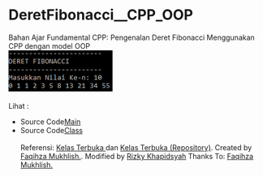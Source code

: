 # DeretFibonacci__CPP_OOP
Bahan Ajar Fundamental CPP: Pengenalan Deret Fibonacci Menggunakan CPP dengan model OOP<br>
<img src="https://github.com/RizkyKhapidsyah/DeretFibonacci__CPP_OOP/blob/master/Results/001.PNG"><br><br>
Lihat :<br>
- Source Code<a href="https://github.com/RizkyKhapidsyah/DeretFibonacci__CPP_OOP/blob/master/Main.cpp">Main</a><br>
- Source Code<a href="https://github.com/RizkyKhapidsyah/DeretFibonacci__CPP_OOP/blob/master/Class_Fibonacci.cpp">Class</a><br><br>
Referensi: <a href="https://www.youtube.com/user/faqihzamukhlish"> Kelas Terbuka </a> dan <a href="https://github.com/kelasterbuka"> Kelas Terbuka (Repository)</a>. Created by <a href="https://github.com/faqihza">Faqihza Mukhlish.</a>. Modified by <a href="https://facebook.com/RizkyKhafitsyah">Rizky Khapidsyah</a> Thanks To: <a href="https://www.youtube.com/channel/UCRGHjysoCemh4y7tCJQs30w/about">Faqihza Mukhlish.</a>
